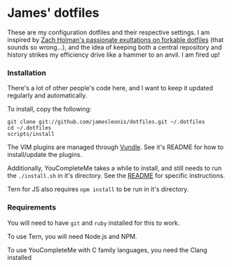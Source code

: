 James' dotfiles
===============

These are my configuration dotfiles and their respective settings. I am inspired by [Zach Holman's passionate exultations on forkable dotfiles][zach] (that sounds so wrong...), and the idea of keeping both a central repository and history strikes my efficiency drive like a hammer to an anvil. I am fired up!

[zach]: http://zachholman.com/2010/08/dotfiles-are-meant-to-be-forked/

### Installation

There's a lot of other people's code here, and I want to keep it updated regularly and automatically.

To install, copy the following:

    git clone git://github.com/jamesleonis/dotfiles.git ~/.dotfiles
    cd ~/.dotfiles
    scripts/install

The VIM plugins are managed through [Vundle][vundle]. See it's README for how to install/update the plugins.

Additionally, YouCompleteMe takes a while to install, and still needs to run the `./install.sh` in it's directory. See the [README][ycm] for specific instructions.

Tern for JS also requires `npm install` to be run in it's directory.

[vundle]: https://github.com/VundleVim/Vundle.vim
[ycm]: https://github.com/Valloric/YouCompleteMe

### Requirements

You will need to have `git` and `ruby` installed for this to work.

To use Tern, you will need Node.js and NPM.

To use YouCompleteMe with C family languages, you need the Clang installed
